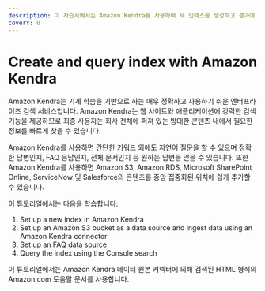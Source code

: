 ```yaml
---
description: 이 자습서에서는 Amazon Kendra를 사용하여 새 인덱스를 생성하고 결과에 대한 인덱스를 쿼리하는 방법을 배웁니다.
coverY: 0
---
```


# Create and query index with Amazon Kendra

Amazon Kendra는 기계 학습을 기반으로 하는 매우 정확하고 사용하기 쉬운 엔터프라이즈 검색 서비스입니다. Amazon Kendra는 웹 사이트와 애플리케이션에 강력한 검색 기능을 제공하므로 최종 사용자는 회사 전체에 퍼져 있는 방대한 콘텐츠 내에서 필요한 정보를 빠르게 찾을 수 있습니다.

Amazon Kendra를 사용하면 간단한 키워드 외에도 자연어 질문을 할 수 있으며 정확한 답변인지, FAQ 응답인지, 전체 문서인지 등 원하는 답변을 얻을 수 있습니다. 또한 Amazon Kendra를 사용하면 Amazon S3, Amazon RDS, Microsoft SharePoint Online, ServiceNow 및 Salesforce의 콘텐츠를 중앙 집중화된 위치에 쉽게 추가할 수 있습니다.

이 튜토리얼에서는 다음을 학습합니다:

1. Set up a new index in Amazon Kendra
2. Set up an Amazon S3 bucket as a data source and ingest data using an Amazon Kendra connector
3. Set up an FAQ data source
4. Query the index using the Console search

이 튜토리얼에서는 Amazon Kendra 데이터 원본 커넥터에 의해 검색된 HTML 형식의 Amazon.com 도움말 문서를 사용합니다.
